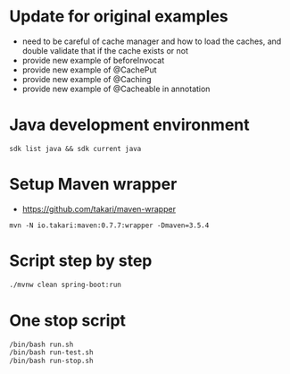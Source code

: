 # Update for original examples

- need to be careful of cache manager and how to load the caches, and double validate that if the cache exists or not
- provide new example of beforeInvocat
- provide new example of @CachePut
- provide new example of @Caching
- provide new example of @Cacheable in annotation

# Java development environment

`sdk list java && sdk current java`

# Setup Maven wrapper

- https://github.com/takari/maven-wrapper

`mvn -N io.takari:maven:0.7.7:wrapper -Dmaven=3.5.4`

# Script step by step

```bash
./mvnw clean spring-boot:run
```

# One stop script
```bash
/bin/bash run.sh
/bin/bash run-test.sh
/bin/bash run-stop.sh
```
